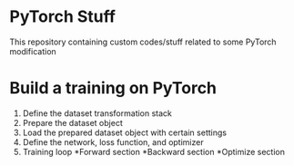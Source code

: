 # PyTorch Stuff
This repository containing custom codes/stuff related to some PyTorch modification   

# Build a training on PyTorch
1. Define the dataset transformation stack
2. Prepare the dataset object
3. Load the prepared dataset object with certain settings
4. Define the network, loss function, and optimizer
5. Training loop
*Forward section
*Backward section
*Optimize section
